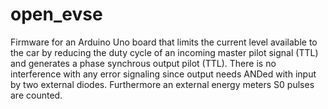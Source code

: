 # open_evse
Firmware for an Arduino Uno board that limits the current level available to the car by reducing the duty cycle
of an incoming master pilot signal (TTL) and generates a phase synchrous output pilot (TTL). There is no interference with
any error signaling since output needs ANDed with input by two external diodes. 
Furthermore an external energy meters S0 pulses are counted.
